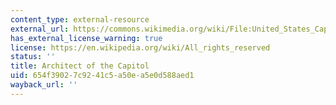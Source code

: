 ```yaml
---
content_type: external-resource
external_url: https://commons.wikimedia.org/wiki/File:United_States_Capitol_-_west_front.jpg
has_external_license_warning: true
license: https://en.wikipedia.org/wiki/All_rights_reserved
status: ''
title: Architect of the Capitol
uid: 654f3902-7c92-41c5-a50e-a5e0d588aed1
wayback_url: ''
---
```

